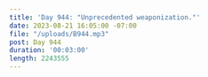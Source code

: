 ```yaml
---
title: 'Day 944: "Unprecedented weaponization."'
date: 2023-08-21 16:05:00 -07:00
file: "/uploads/B944.mp3"
post: Day 944
duration: '00:03:00'
length: 2243555
---
```



